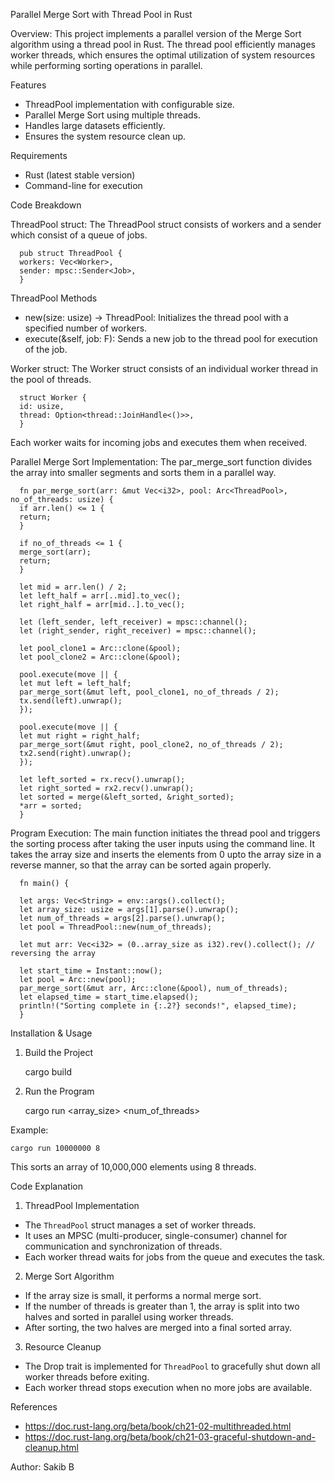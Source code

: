 Parallel Merge Sort with Thread Pool in Rust

Overview: 
This project implements a parallel version of the Merge Sort algorithm using a thread pool in Rust. The thread pool efficiently manages worker threads, which ensures the optimal utilization of system resources while performing sorting operations in parallel.

Features
- ThreadPool implementation with configurable size.
- Parallel Merge Sort using multiple threads.
- Handles large datasets efficiently.
- Ensures the system resource clean up.

Requirements
- Rust (latest stable version)
- Command-line for execution

Code Breakdown

ThreadPool struct: 
The ThreadPool struct consists of workers and a sender which consist of a queue of jobs.

      pub struct ThreadPool {
      workers: Vec<Worker>,
      sender: mpsc::Sender<Job>,
      }

ThreadPool Methods
- new(size: usize) -> ThreadPool: Initializes the thread pool with a specified number of workers.
- execute<F>(&self, job: F): Sends a new job to the thread pool for execution of the job.

Worker struct: 
The Worker struct consists of an individual worker thread in the pool of threads.

      struct Worker {
      id: usize,
      thread: Option<thread::JoinHandle<()>>,
      }

Each worker waits for incoming jobs and executes them when received.

Parallel Merge Sort Implementation: 
The par_merge_sort function divides the array into smaller segments and sorts them in a parallel way.

      fn par_merge_sort(arr: &mut Vec<i32>, pool: Arc<ThreadPool>, no_of_threads: usize) {
      if arr.len() <= 1 {
      return;
      }

      if no_of_threads <= 1 {
      merge_sort(arr);
      return;
      }
      
      let mid = arr.len() / 2;
      let left_half = arr[..mid].to_vec();
      let right_half = arr[mid..].to_vec();
      
      let (left_sender, left_receiver) = mpsc::channel();
      let (right_sender, right_receiver) = mpsc::channel();
      
      let pool_clone1 = Arc::clone(&pool);
      let pool_clone2 = Arc::clone(&pool);
      
      pool.execute(move || {
      let mut left = left_half;
      par_merge_sort(&mut left, pool_clone1, no_of_threads / 2);
      tx.send(left).unwrap();
      });
      
      pool.execute(move || {
      let mut right = right_half;
      par_merge_sort(&mut right, pool_clone2, no_of_threads / 2);
      tx2.send(right).unwrap();
      });
      
      let left_sorted = rx.recv().unwrap();
      let right_sorted = rx2.recv().unwrap();
      let sorted = merge(&left_sorted, &right_sorted);
      *arr = sorted;
      }


Program Execution: 
The main function initiates the thread pool and triggers the sorting process after taking the user inputs using the command line. It takes the array size and inserts the elements from 0 upto the array size in a reverse manner, so that the array can be sorted again properly.

      fn main() {
      
      let args: Vec<String> = env::args().collect();
      let array_size: usize = args[1].parse().unwrap();
      let num_of_threads = args[2].parse().unwrap();
      let pool = ThreadPool::new(num_of_threads);

      let mut arr: Vec<i32> = (0..array_size as i32).rev().collect(); // reversing the array

      let start_time = Instant::now();
      let pool = Arc::new(pool);
      par_merge_sort(&mut arr, Arc::clone(&pool), num_of_threads);
      let elapsed_time = start_time.elapsed();
      println!("Sorting complete in {:.2?} seconds!", elapsed_time);
      }


Installation & Usage

1. Build the Project

    cargo build


2. Run the Program

    cargo run <array_size> <num_of_threads>

Example:

    cargo run 10000000 8

This sorts an array of 10,000,000 elements using 8 threads.

Code Explanation
1. ThreadPool Implementation
- The `ThreadPool` struct manages a set of worker threads.
- It uses an MPSC (multi-producer, single-consumer) channel for communication and synchronization of threads.
- Each worker thread waits for jobs from the queue and executes the task.

2. Merge Sort Algorithm
- If the array size is small, it performs a normal merge sort.
- If the number of threads is greater than 1, the array is split into two halves and sorted in parallel using worker threads.
- After sorting, the two halves are merged into a final sorted array.

3. Resource Cleanup
- The Drop trait is implemented for `ThreadPool` to gracefully shut down all worker threads before exiting.
- Each worker thread stops execution when no more jobs are available.

References
- https://doc.rust-lang.org/beta/book/ch21-02-multithreaded.html
- https://doc.rust-lang.org/beta/book/ch21-03-graceful-shutdown-and-cleanup.html


Author: 
Sakib B

